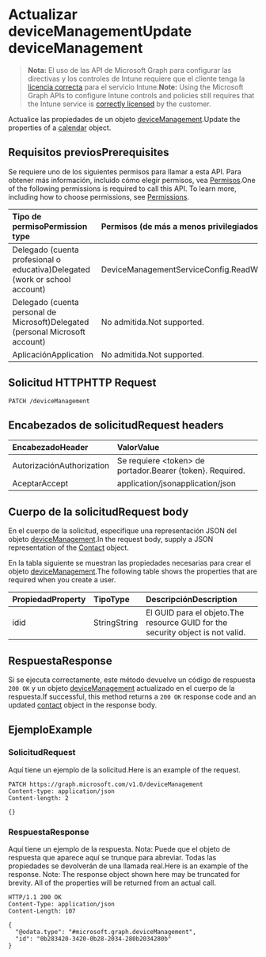 # <a name="update-devicemanagement"></a><span data-ttu-id="8f208-101">Actualizar deviceManagement</span><span class="sxs-lookup"><span data-stu-id="8f208-101">Update deviceManagement</span></span>

> <span data-ttu-id="8f208-102">**Nota:** El uso de las API de Microsoft Graph para configurar las directivas y los controles de Intune requiere que el cliente tenga la [licencia correcta](https://go.microsoft.com/fwlink/?linkid=839381) para el servicio Intune.</span><span class="sxs-lookup"><span data-stu-id="8f208-102">**Note:** Using the Microsoft Graph APIs to configure Intune controls and policies still requires that the Intune service is [correctly licensed](https://go.microsoft.com/fwlink/?linkid=839381) by the customer.</span></span>

<span data-ttu-id="8f208-103">Actualice las propiedades de un objeto [deviceManagement](../resources/intune_enrollment_devicemanagement.md).</span><span class="sxs-lookup"><span data-stu-id="8f208-103">Update the properties of a [calendar](../resources/intune_enrollment_devicemanagement.md) object.</span></span>
## <a name="prerequisites"></a><span data-ttu-id="8f208-104">Requisitos previos</span><span class="sxs-lookup"><span data-stu-id="8f208-104">Prerequisites</span></span>
<span data-ttu-id="8f208-p101">Se requiere uno de los siguientes permisos para llamar a esta API. Para obtener más información, incluido cómo elegir permisos, vea [Permisos](../../../concepts/permissions_reference.md).</span><span class="sxs-lookup"><span data-stu-id="8f208-p101">One of the following permissions is required to call this API. To learn more, including how to choose permissions, see [Permissions](../../../concepts/permissions_reference.md).</span></span>

|<span data-ttu-id="8f208-107">Tipo de permiso</span><span class="sxs-lookup"><span data-stu-id="8f208-107">Permission type</span></span>|<span data-ttu-id="8f208-108">Permisos (de más a menos privilegiados)</span><span class="sxs-lookup"><span data-stu-id="8f208-108">Permissions (from least to most privileged)</span></span>|
|:---|:---|
|<span data-ttu-id="8f208-109">Delegado (cuenta profesional o educativa)</span><span class="sxs-lookup"><span data-stu-id="8f208-109">Delegated (work or school account)</span></span>|<span data-ttu-id="8f208-110">DeviceManagementServiceConfig.ReadWrite.All</span><span class="sxs-lookup"><span data-stu-id="8f208-110">DeviceManagementServiceConfig.ReadWrite.All</span></span>|
|<span data-ttu-id="8f208-111">Delegado (cuenta personal de Microsoft)</span><span class="sxs-lookup"><span data-stu-id="8f208-111">Delegated (personal Microsoft account)</span></span>|<span data-ttu-id="8f208-112">No admitida.</span><span class="sxs-lookup"><span data-stu-id="8f208-112">Not supported.</span></span>|
|<span data-ttu-id="8f208-113">Aplicación</span><span class="sxs-lookup"><span data-stu-id="8f208-113">Application</span></span>|<span data-ttu-id="8f208-114">No admitida.</span><span class="sxs-lookup"><span data-stu-id="8f208-114">Not supported.</span></span>|

## <a name="http-request"></a><span data-ttu-id="8f208-115">Solicitud HTTP</span><span class="sxs-lookup"><span data-stu-id="8f208-115">HTTP Request</span></span>
<!-- {
  "blockType": "ignored"
}
-->
``` http
PATCH /deviceManagement
```

## <a name="request-headers"></a><span data-ttu-id="8f208-116">Encabezados de solicitud</span><span class="sxs-lookup"><span data-stu-id="8f208-116">Request headers</span></span>
|<span data-ttu-id="8f208-117">Encabezado</span><span class="sxs-lookup"><span data-stu-id="8f208-117">Header</span></span>|<span data-ttu-id="8f208-118">Valor</span><span class="sxs-lookup"><span data-stu-id="8f208-118">Value</span></span>|
|:---|:---|
|<span data-ttu-id="8f208-119">Autorización</span><span class="sxs-lookup"><span data-stu-id="8f208-119">Authorization</span></span>|<span data-ttu-id="8f208-120">Se requiere &lt;token&gt; de portador.</span><span class="sxs-lookup"><span data-stu-id="8f208-120">Bearer {token}. Required.</span></span>|
|<span data-ttu-id="8f208-121">Aceptar</span><span class="sxs-lookup"><span data-stu-id="8f208-121">Accept</span></span>|<span data-ttu-id="8f208-122">application/json</span><span class="sxs-lookup"><span data-stu-id="8f208-122">application/json</span></span>|

## <a name="request-body"></a><span data-ttu-id="8f208-123">Cuerpo de la solicitud</span><span class="sxs-lookup"><span data-stu-id="8f208-123">Request body</span></span>
<span data-ttu-id="8f208-124">En el cuerpo de la solicitud, especifique una representación JSON del objeto [deviceManagement](../resources/intune_enrollment_devicemanagement.md).</span><span class="sxs-lookup"><span data-stu-id="8f208-124">In the request body, supply a JSON representation of the [Contact](../resources/intune_enrollment_devicemanagement.md) object.</span></span>

<span data-ttu-id="8f208-125">En la tabla siguiente se muestran las propiedades necesarias para crear el objeto [deviceManagement](../resources/intune_enrollment_devicemanagement.md).</span><span class="sxs-lookup"><span data-stu-id="8f208-125">The following table shows the properties that are required when you create a user.</span></span>

|<span data-ttu-id="8f208-126">Propiedad</span><span class="sxs-lookup"><span data-stu-id="8f208-126">Property</span></span>|<span data-ttu-id="8f208-127">Tipo</span><span class="sxs-lookup"><span data-stu-id="8f208-127">Type</span></span>|<span data-ttu-id="8f208-128">Descripción</span><span class="sxs-lookup"><span data-stu-id="8f208-128">Description</span></span>|
|:---|:---|:---|
|<span data-ttu-id="8f208-129">id</span><span class="sxs-lookup"><span data-stu-id="8f208-129">id</span></span>|<span data-ttu-id="8f208-130">String</span><span class="sxs-lookup"><span data-stu-id="8f208-130">String</span></span>|<span data-ttu-id="8f208-131">El GUID para el objeto.</span><span class="sxs-lookup"><span data-stu-id="8f208-131">The resource GUID for the security object is not valid.</span></span>|



## <a name="response"></a><span data-ttu-id="8f208-132">Respuesta</span><span class="sxs-lookup"><span data-stu-id="8f208-132">Response</span></span>
<span data-ttu-id="8f208-133">Si se ejecuta correctamente, este método devuelve un código de respuesta `200 OK` y un objeto [deviceManagement](../resources/intune_enrollment_devicemanagement.md) actualizado en el cuerpo de la respuesta.</span><span class="sxs-lookup"><span data-stu-id="8f208-133">If successful, this method returns a `200 OK` response code and an updated [contact](../resources/intune_enrollment_devicemanagement.md) object in the response body.</span></span>

## <a name="example"></a><span data-ttu-id="8f208-134">Ejemplo</span><span class="sxs-lookup"><span data-stu-id="8f208-134">Example</span></span>
### <a name="request"></a><span data-ttu-id="8f208-135">Solicitud</span><span class="sxs-lookup"><span data-stu-id="8f208-135">Request</span></span>
<span data-ttu-id="8f208-136">Aquí tiene un ejemplo de la solicitud.</span><span class="sxs-lookup"><span data-stu-id="8f208-136">Here is an example of the request.</span></span>
``` http
PATCH https://graph.microsoft.com/v1.0/deviceManagement
Content-type: application/json
Content-length: 2

{}
```

### <a name="response"></a><span data-ttu-id="8f208-137">Respuesta</span><span class="sxs-lookup"><span data-stu-id="8f208-137">Response</span></span>
<span data-ttu-id="8f208-p102">Aquí tiene un ejemplo de la respuesta. Nota: Puede que el objeto de respuesta que aparece aquí se trunque para abreviar. Todas las propiedades se devolverán de una llamada real.</span><span class="sxs-lookup"><span data-stu-id="8f208-p102">Here is an example of the response. Note: The response object shown here may be truncated for brevity. All of the properties will be returned from an actual call.</span></span>
``` http
HTTP/1.1 200 OK
Content-Type: application/json
Content-Length: 107

{
  "@odata.type": "#microsoft.graph.deviceManagement",
  "id": "0b283420-3420-0b28-2034-280b2034280b"
}
```



